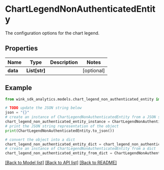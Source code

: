 # ChartLegendNonAuthenticatedEntity

The configuration options for the chart legend.

## Properties

Name | Type | Description | Notes
------------ | ------------- | ------------- | -------------
**data** | **List[str]** |  | [optional] 

## Example

```python
from wink_sdk_analytics.models.chart_legend_non_authenticated_entity import ChartLegendNonAuthenticatedEntity

# TODO update the JSON string below
json = "{}"
# create an instance of ChartLegendNonAuthenticatedEntity from a JSON string
chart_legend_non_authenticated_entity_instance = ChartLegendNonAuthenticatedEntity.from_json(json)
# print the JSON string representation of the object
print(ChartLegendNonAuthenticatedEntity.to_json())

# convert the object into a dict
chart_legend_non_authenticated_entity_dict = chart_legend_non_authenticated_entity_instance.to_dict()
# create an instance of ChartLegendNonAuthenticatedEntity from a dict
chart_legend_non_authenticated_entity_from_dict = ChartLegendNonAuthenticatedEntity.from_dict(chart_legend_non_authenticated_entity_dict)
```
[[Back to Model list]](../README.md#documentation-for-models) [[Back to API list]](../README.md#documentation-for-api-endpoints) [[Back to README]](../README.md)


